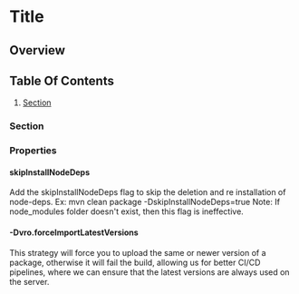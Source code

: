 [//]: # (DEFAULT TEMPLATE, Used if no others match)

[//]: # (Remove Comments when you are done)
[//]: # (What is this?)
# Title
[//]: # (Additional Information on the topic goes here)

[//]: # (What will you learn)
[//]: # (Optional)
## Overview

[//]: # (Internal navigation)
[//]: # (Navigational links may have a short description after them separated by a `-`)
## Table Of Contents
1. [Section](#section)

[//]: # (Fill As many of these as you need. Use h4 and further here, do not include h1s, h2s or h3s.)
### Section

[//]: # (Optional Section)
[//]: # (## Previous:)

[//]: # (Optional Section)
[//]: # (## Next:)

### Properties
#### skipInstallNodeDeps
Add the skipInstallNodeDeps flag to skip the deletion and re installation of node-deps.
Ex: mvn clean package -DskipInstallNodeDeps=true
Note: If node_modules folder doesn't exist, then this flag is ineffective.

#### -Dvro.forceImportLatestVersions
This strategy will force you to upload the same or newer version of a package, otherwise it will fail the build, allowing us for
better CI/CD pipelines, where we can ensure that the latest versions are always used on the server.
